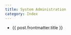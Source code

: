 ```yaml
---
title: System Administration
category: Index
---
```


<script lang="ts" setup>
import { data } from '../posts.data.ts'

const posts = data.filter(post => post.frontmatter.category === 'System Administration')
</script>

<ul>
  <li v-for="post of posts">
      <a :href="post.url">{{ post.frontmatter.title }}</a>
  </li>
</ul>
